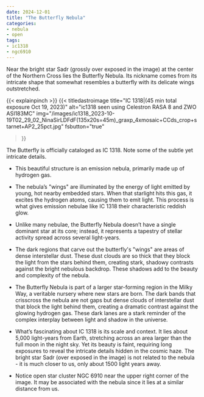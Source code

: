 ```yaml
---
date: 2024-12-01
title: "The Butterfly Nebula"
categories:
- nebula
- open
tags:
- ic1318
- ngc6910
---
```

Near the bright star Sadr (grossly over exposed in the image) at the center of the Northern Cross lies the Butterfly Nebula. Its nickname comes from its intricate shape that somewhat resembles a butterfly with its delicate wings outstretched.
<!--more-->

{{< explainpinch >}}
{{< titledastroimage 
title="IC 1318|(45 min total exposure Oct 19, 2023)"
alt="ic1318 seen using Celestron RASA 8 and ZWO ASI183MC"
img="/images/ic1318_2023-10-19T02_29_02_NinaSirLDFdF(135x20s=45m)_graxp_4xmosaic+CCds_crop+starnet+AP2_25pct.jpg"
fsbutton="true"
>}}

The Butterfly is officially cataloged as IC 1318. 
Note some of the subtle yet intricate details. 

- This beautiful structure is an emission nebula, primarily made up of hydrogen gas. 

- The nebula’s "wings" are illuminated by the energy of light emitted by young, hot nearby embedded stars. When that starlight
hits this gas, it excites the hydrogen atoms, causing them to emit light. This process is what gives emission nebulae like IC 1318 their characteristic reddish glow. 

- Unlike many nebulae, the Butterfly Nebula doesn’t have a single dominant star at its core; instead, it represents a tapestry of stellar activity spread across several light-years.

- The dark regions that carve out the butterfly's "wings" are areas of dense interstellar dust. These dust clouds are so thick that they block the light from the stars behind them, creating stark, shadowy contrasts against the bright nebulous backdrop. These shadows add to the beauty and complexity of the nebula.

- The Butterfly Nebula is part of a larger star-forming region in the Milky Way, a veritable nursery where new stars are born. The dark bands that crisscross the nebula are not gaps but dense clouds of interstellar dust that block the light behind them, creating a dramatic contrast against the glowing hydrogen gas. These dark lanes are a stark reminder of the complex interplay between light and shadow in the universe.

- What’s fascinating about IC 1318 is its scale and context. It lies about 5,000 light-years from Earth, stretching across an area larger than the full moon in the night sky. Yet its beauty is faint, requiring long exposures to reveal the intricate details hidden in the cosmic haze.  The bright star Sadr (over exposed in the image) is not related to the nebula - it is much closer to us, only about 1500 light years away.

- Notice open star cluster NGC 6910 near the upper right corner of the image.  It may be associated with the nebula since it lies at a similar distance from us.

